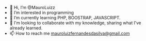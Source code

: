 - 👋 Hi, I’m @MauroLuizz
- 👀 I’m interested in programming
- 🌱 I’m currently learning PHP, BOOSTRAP, JAVASCRIPT.
- 💞️ I'm looking to collaborate with my knowledge, sharing what I've already learned.
- 📫 How to reach me mauroluizfernandesdasilva@gmail.com
